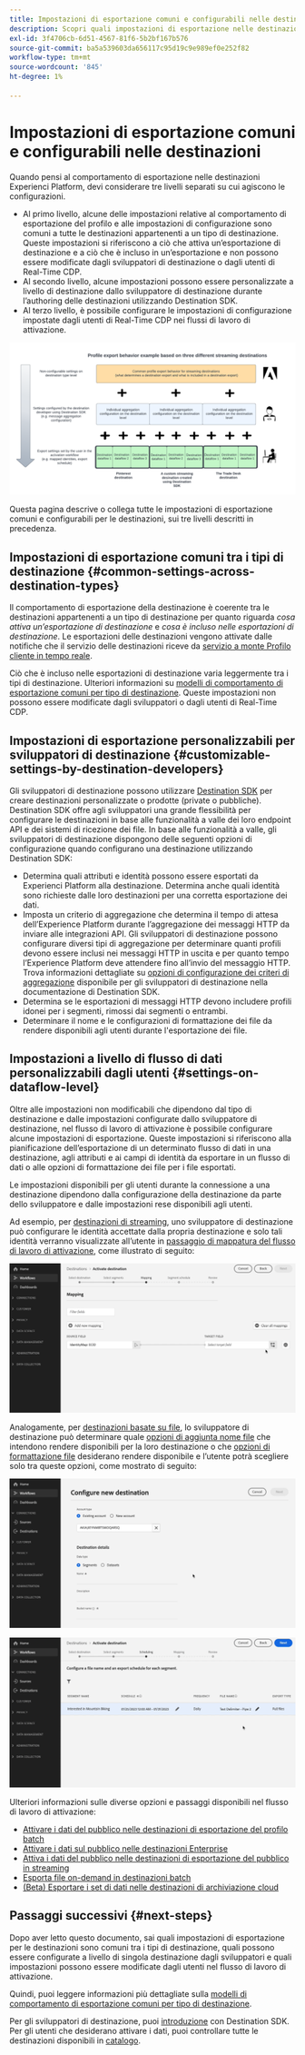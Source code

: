 ```yaml
---
title: Impostazioni di esportazione comuni e configurabili nelle destinazioni
description: Scopri quali impostazioni di esportazione nelle destinazioni sono configurabili a livello di destinazione e quali sono fisse e non possono essere modificate.
exl-id: 3f4706cb-6d51-4567-81f6-5b2bf167b576
source-git-commit: ba5a539603da656117c95d19c9e989ef0e252f82
workflow-type: tm+mt
source-wordcount: '845'
ht-degree: 1%

---
```


# Impostazioni di esportazione comuni e configurabili nelle destinazioni

Quando pensi al comportamento di esportazione nelle destinazioni Experienci Platform, devi considerare tre livelli separati su cui agiscono le configurazioni.

* Al primo livello, alcune delle impostazioni relative al comportamento di esportazione del profilo e alle impostazioni di configurazione sono comuni a tutte le destinazioni appartenenti a un tipo di destinazione. Queste impostazioni si riferiscono a ciò che attiva un’esportazione di destinazione e a ciò che è incluso in un’esportazione e non possono essere modificate dagli sviluppatori di destinazione o dagli utenti di Real-Time CDP.
* Al secondo livello, alcune impostazioni possono essere personalizzate a livello di destinazione dallo sviluppatore di destinazione durante l’authoring delle destinazioni utilizzando Destination SDK.
* Al terzo livello, è possibile configurare le impostazioni di configurazione impostate dagli utenti di Real-Time CDP nei flussi di lavoro di attivazione.

![Diagramma che mostra l’interazione tra le impostazioni di esportazione comuni e configurabili per le destinazioni](/help/destinations/assets/how-destinations-work/profile-export-behavior-diagram.png)

Questa pagina descrive o collega tutte le impostazioni di esportazione comuni e configurabili per le destinazioni, sui tre livelli descritti in precedenza.

## Impostazioni di esportazione comuni tra i tipi di destinazione {#common-settings-across-destination-types}

Il comportamento di esportazione della destinazione è coerente tra le destinazioni appartenenti a un tipo di destinazione per quanto riguarda *cosa attiva un’esportazione di destinazione* e *cosa è incluso nelle esportazioni di destinazione*. Le esportazioni delle destinazioni vengono attivate dalle notifiche che il servizio delle destinazioni riceve da [servizio a monte Profilo cliente in tempo reale](https://experienceleague.adobe.com/docs/blueprints-learn/architecture/architecture-overview/platform-applications.html?lang=en#adobe-experience-platform-%26-applications-detailed-architecture-diagram).

Ciò che è incluso nelle esportazioni di destinazione varia leggermente tra i tipi di destinazione. Ulteriori informazioni su [modelli di comportamento di esportazione comuni per tipo di destinazione](/help/destinations/how-destinations-work/profile-export-behavior.md). Queste impostazioni non possono essere modificate dagli sviluppatori o dagli utenti di Real-Time CDP.

## Impostazioni di esportazione personalizzabili per sviluppatori di destinazione {#customizable-settings-by-destination-developers}

Gli sviluppatori di destinazione possono utilizzare [Destination SDK](/help/destinations/destination-sdk/overview.md) per creare destinazioni personalizzate o prodotte (private o pubbliche). Destination SDK offre agli sviluppatori una grande flessibilità per configurare le destinazioni in base alle funzionalità a valle dei loro endpoint API e dei sistemi di ricezione dei file. In base alle funzionalità a valle, gli sviluppatori di destinazione dispongono delle seguenti opzioni di configurazione quando configurano una destinazione utilizzando Destination SDK:

* Determina quali attributi e identità possono essere esportati da Experienci Platform alla destinazione. Determina anche quali identità sono richieste dalle loro destinazioni per una corretta esportazione dei dati.
* Imposta un criterio di aggregazione che determina il tempo di attesa dell’Experience Platform durante l’aggregazione dei messaggi HTTP da inviare alle integrazioni API. Gli sviluppatori di destinazione possono configurare diversi tipi di aggregazione per determinare quanti profili devono essere inclusi nei messaggi HTTP in uscita e per quanto tempo l’Experience Platform deve attendere fino all’invio del messaggio HTTP. Trova informazioni dettagliate su [opzioni di configurazione dei criteri di aggregazione](../destination-sdk/functionality/destination-configuration/aggregation-policy.md) disponibile per gli sviluppatori di destinazione nella documentazione di Destination SDK.
* Determina se le esportazioni di messaggi HTTP devono includere profili idonei per i segmenti, rimossi dai segmenti o entrambi.
* Determinare il nome e le configurazioni di formattazione dei file da rendere disponibili agli utenti durante l&#39;esportazione dei file.

## Impostazioni a livello di flusso di dati personalizzabili dagli utenti {#settings-on-dataflow-level}

Oltre alle impostazioni non modificabili che dipendono dal tipo di destinazione e dalle impostazioni configurate dallo sviluppatore di destinazione, nel flusso di lavoro di attivazione è possibile configurare alcune impostazioni di esportazione. Queste impostazioni si riferiscono alla pianificazione dell’esportazione di un determinato flusso di dati in una destinazione, agli attributi e ai campi di identità da esportare in un flusso di dati o alle opzioni di formattazione dei file per i file esportati.

Le impostazioni disponibili per gli utenti durante la connessione a una destinazione dipendono dalla configurazione della destinazione da parte dello sviluppatore e dalle impostazioni rese disponibili agli utenti.

Ad esempio, per [destinazioni di streaming](/help/destinations/destination-types.md#streaming-destinations), uno sviluppatore di destinazione può configurare le identità accettate dalla propria destinazione e solo tali identità verranno visualizzate all’utente in [passaggio di mappatura del flusso di lavoro di attivazione](/help/destinations/ui/activate-segment-streaming-destinations.md#mapping), come illustrato di seguito:

![Registrazione dello schermo del campo di selezione identità per destinazione nel passaggio di mappatura del flusso di lavoro di attivazione. ](/help/destinations/assets/how-destinations-work/identity-mapping-example.gif)

Analogamente, per [destinazioni basate su file](/help/destinations/destination-types.md#file-based), lo sviluppatore di destinazione può determinare quale [opzioni di aggiunta nome file](/help/destinations/ui/activate-batch-profile-destinations.md#file-names) che intendono rendere disponibili per la loro destinazione o che [opzioni di formattazione file](/help/destinations/destination-sdk/guides/batch/configure-file-formatting-options.md) desiderano rendere disponibile e l’utente potrà scegliere solo tra queste opzioni, come mostrato di seguito:

![Registrazione schermata dell&#39;opzione di formattazione del file durante la connessione a una destinazione basata su file.](/help/destinations/assets/how-destinations-work/file-formatting-options.gif)

![Registrazione schermata dell&#39;opzione di aggiunta del nome file nel passaggio di pianificazione del flusso di lavoro di attivazione. ](/help/destinations/assets/how-destinations-work/filename-append-options.gif)

Ulteriori informazioni sulle diverse opzioni e passaggi disponibili nel flusso di lavoro di attivazione:

* [Attivare i dati del pubblico nelle destinazioni di esportazione del profilo batch](/help/destinations/ui/activate-batch-profile-destinations.md)
* [Attivare i dati sul pubblico nelle destinazioni Enterprise](/help/destinations/ui/activate-streaming-profile-destinations.md)
* [Attiva i dati del pubblico nelle destinazioni di esportazione del pubblico in streaming](/help/destinations/ui/activate-segment-streaming-destinations.md)
* [Esporta file on-demand in destinazioni batch](/help/destinations/ui/export-file-now.md)
* [(Beta) Esportare i set di dati nelle destinazioni di archiviazione cloud](/help/destinations/ui/export-datasets.md)

## Passaggi successivi {#next-steps}

Dopo aver letto questo documento, sai quali impostazioni di esportazione per le destinazioni sono comuni tra i tipi di destinazione, quali possono essere configurate a livello di singola destinazione dagli sviluppatori e quali impostazioni possono essere modificate dagli utenti nel flusso di lavoro di attivazione.

Quindi, puoi leggere informazioni più dettagliate sulla [modelli di comportamento di esportazione comuni per tipo di destinazione](/help/destinations/how-destinations-work/profile-export-behavior.md).

Per gli sviluppatori di destinazione, puoi [introduzione](/help/destinations/destination-sdk/getting-started.md) con Destination SDK. Per gli utenti che desiderano attivare i dati, puoi controllare tutte le destinazioni disponibili in [catalogo](/help/destinations/catalog/overview.md).
